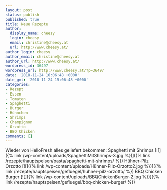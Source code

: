 ```yaml
---
layout: post
status: publish
published: true
title: Neue Rezepte
author:
  display_name: cheesy
  login: cheesy
  email: christine@cheesy.at
  url: http://www.cheesy.at/
author_login: cheesy
author_email: christine@cheesy.at
author_url: http://www.cheesy.at/
wordpress_id: 36497
wordpress_url: http://www.cheesy.at/?p=36497
date: '2018-11-24 16:06:48 +0000'
date_gmt: '2018-11-24 15:06:48 +0000'
categories:
- Rezept
- Essen
- Tomaten
- Spaghetti
- Burger
- Hühnchen
- Shrimps
- Champignon
- Orzotto
- BBQ Chicken
comments: []
---
```

Wieder von HelloFresh alles geliefert bekommen:
Spaghetti mit Shrimps
[![]({% link /wp-content/uploads/SpaghettiMitShrimps-3.jpg %})]({% link /rezepte/hauptspeisen/pasta/spaghetti-mit-shrimps/ %})
Hühner-Pilz Orzotto
[![]({% link /wp-content/uploads/Hühner-Pilz-Orzotto2.jpg %})]({% link /rezepte/hauptspeisen/gefluegel/huhner-pilz-orzotto/ %})
BBQ Chicken Burger
[![]({% link /wp-content/uploads/BBQChickenBurger-2.jpg %})]({% link /rezepte/hauptspeisen/gefluegel/bbq-chicken-burger/ %})
